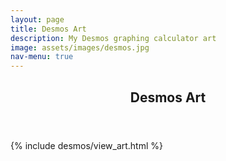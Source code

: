 ```yaml
---
layout: page
title: Desmos Art
description: My Desmos graphing calculator art
image: assets/images/desmos.jpg
nav-menu: true
---
```


<!-- Main -->
<div id="main" class="alt">

<!-- One -->
<section id="one">
	<div class="inner">
		<header class="major">
			<h1>Desmos Art</h1>
		</header>

<!-- Content -->
{% include desmos/view_art.html %}
</div>
</section>
